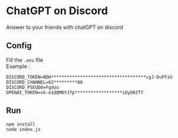 # ChatGPT on Discord
Answer to your friends with chatGPT on discord

## Config
Fill the `.env` file  
Example :
```env
DISCORD_TOKEN=NDH************************************cgJ-DuPFzU
DISCORD_CHANNEL=62*********86
DISCORD_PSEUDO=Fgdou
OPENAI_TOKEN=sk-e1dQMOYJfp******************iOyD8Zff
```

## Run
```shell
npm install
node index.js
```